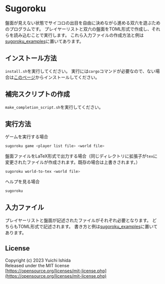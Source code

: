 # Sugoroku

盤面が見えない状態でサイコロの出目を自由に決めながら進める双六を遊ぶためのプログラムです。
プレイヤーリストと双六の盤面をTOML形式で作成し、それらを読み込むことで実行します。
これら入力ファイルの作成方法と例は[sugoroku\_examples](sugoroku_examples)に置いてあります。

## インストール方法

`install.sh`を実行してください。
実行には`cargo`コマンドが必要なので、ない場合は[このページ](https://www.rust-lang.org/ja/tools/install)からインストールしてください。

## 補完スクリプトの作成

`make_completion_script.sh`を実行してください。

## 実行方法

ゲームを実行する場合

```sh
sugoroku game <player list file> <world file>
```

盤面ファイルをLaTeX形式で出力する場合（同じディレクトリに拡張子が`tex`に変更されたファイルが作成されます。既存の場合は上書きされます。）

```sh
sugoroku world-to-tex <world file>
```

ヘルプを見る場合

```sh
sugoroku
```

## 入力ファイル

プレイヤーリストと盤面が記述されたファイルがそれぞれ必要となります。
どちらもTOML形式で記述されます。
書き方と例は[sugoroku\_examples](sugoroku_examples)に置いてあります。

## License

Copyright (c) 2023 Yuichi Ishida  
Released under the MIT license  
[https://opensource.org/licenses/mit-license.php](https://opensource.org/licenses/mit-license.php)

